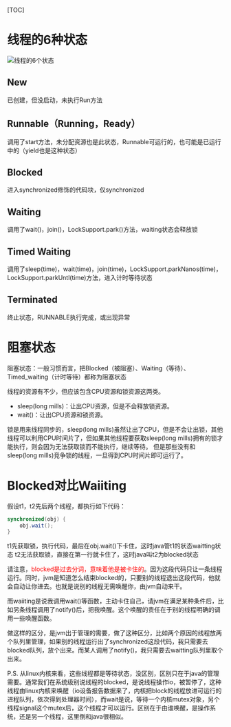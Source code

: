[TOC]

# 线程的6种状态
![线程的6个状态](https://gitee.com/caijingquan/imagebed/raw/master/1602317475_20191125135006853_659645966.png)

## New
已创建，但没启动，未执行Run方法
## Runnable（Running，Ready）
调用了start方法，未分配资源也是此状态，Runnable可运行的，也可能是已运行中的（yield也是这种状态）
## Blocked
进入synchronized修饰的代码块，仅synchronized
## Waiting
调用了wait()，join()，LockSupport.park()方法，waiting状态会释放锁
## Timed Waiting
调用了sleep(time)，wait(time)，join(time)，LockSupport.parkNanos(time)，LockSupport.parkUntl(time)方法，进入计时等待状态
## Terminated
终止状态，RUNNABLE执行完成，或出现异常

# 阻塞状态
阻塞状态：一般习惯而言，把Blocked（被阻塞）、Waiting（等待）、Timed_waiting（计时等待）都称为阻塞状态

线程的资源有不少，但应该包含CPU资源和锁资源这两类。
+ sleep(long mills)：让出CPU资源，但是不会释放锁资源。
+ wait()：让出CPU资源和锁资源。

锁是用来线程同步的，sleep(long mills)虽然让出了CPU，但是不会让出锁，其他线程可以利用CPU时间片了，但如果其他线程要获取sleep(long mills)拥有的锁才能执行，则会因为无法获取锁而不能执行，继续等待。
但是那些没有和sleep(long mills)竞争锁的线程，一旦得到CPU时间片即可运行了。

# Blocked对比Waiiting
假设t1，t2先后两个线程，都执行如下代码：
```java
synchronized(obj) {
    obj.wait();
}
```
t1先获取锁，执行代码，最后在obj.wait()下卡住，这时java管t1的状态waitting状态
t2无法获取锁，直接在第一行就卡住了，这时java叫t2为blocked状态

请注意，<font color="red">blocked是过去分词，意味着他是被卡住的</font>。因为这段代码只让一条线程运行。同时，jvm是知道怎么结束blocked的，只要别的线程退出这段代码，他就会自动让你进去。也就是说别的线程无需唤醒你，由jvm自动来干。

而waiiting是说我调用wait()等函数，主动卡住自己，请jvm在满足某种条件后，比如另条线程调用了notify()后，把我唤醒。这个唤醒的责任在于别的线程明确的调用一些唤醒函数。

做这样的区分，是jvm出于管理的需要，做了这种区分，比如两个原因的线程放两个队列里管理，如果别的线程运行出了synchronized这段代码，我只需要去blocked队列，放个出来。而某人调用了notify()，我只需要去waitting队列里取个出来。

P.S. 从linux内核来看，这些线程都是等待状态，没区别，区别只在于java的管理需要。通常我们在系统级别说线程的blocked，是说线程操作io，被暂停了，这种线程由linux内核来唤醒（io设备报告数据来了，内核把block的线程放进可运行的进程队列，依次得到处理器时间），而wait是说，等待一个内核mutex对象，另个线程signal这个mutex后，这个线程才可以运行。区别在于由谁唤醒，是操作系统，还是另一个线程，这里倒和java很相似。
